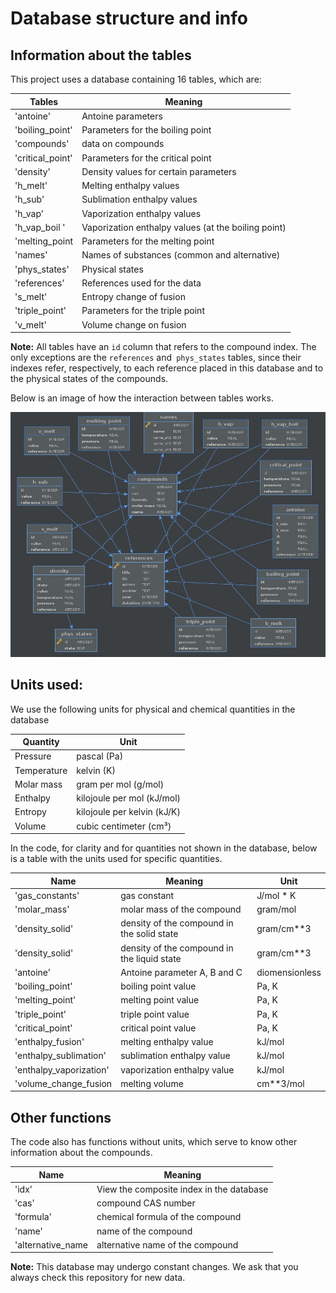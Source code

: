 # Database structure and info

## Information about the tables
This project uses a database containing 16 tables, which are:

| Tables           | Meaning                                                 |
| ---------------- | ------------------------------------------------------- |
| 'antoine'        | Antoine parameters                                      |
| 'boiling_point'  | Parameters for the boiling point                        |
| 'compounds'      | data on compounds                                       |
| 'critical_point' | Parameters for the critical point                       |
| 'density'        | Density values for certain parameters                   |
| 'h_melt'         | Melting enthalpy values                                 |
| 'h_sub'          | Sublimation enthalpy values                             |
| 'h_vap'          | Vaporization enthalpy values                            |
| 'h_vap_boil '    | Vaporization enthalpy values (at the boiling point)     |
| 'melting_point   | Parameters for the melting point                        |
| 'names'          | Names of substances (common and alternative)            |
| 'phys_states'    | Physical states                                         |
| 'references'     | References used for the data                            |
| 's_melt'         | Entropy change of fusion                                |
| 'triple_point'   | Parameters for the triple point                         |
| 'v_melt'         | Volume change on fusion                                 |

**Note:** All tables have an `id` column that refers to the compound index. The only exceptions are the `references` and` phys_states` tables, since their indexes refer, respectively, to each reference placed in this database and to the physical states of the compounds.

Below is an image of how the interaction between tables works.

![Interaction](mapa_mental_banco.jpeg)

## Units used:
We use the following units for physical and chemical quantities in the database

| Quantity         | Unit                              |
| ---------------- | --------------------------------- |
| Pressure         | pascal (Pa)                       |
| Temperature      | kelvin (K)                        |
| Molar mass       | gram per mol (g/mol)              |
| Enthalpy         | kilojoule per mol (kJ/mol)        |
| Entropy          | kilojoule per kelvin (kJ/K)       |
| Volume           | cubic centimeter (cm³)            |

In the code, for clarity and for quantities not shown in the database, below is a table with the units used for specific quantities.

| Name                    | Meaning                                     | Unit           |
| ----------------------- | ------------------------------------------- | -------------- |
| 'gas_constants'         | gas constant                                | J/mol * K      |
| 'molar_mass'            | molar mass of the compound                  | gram/mol       |
| 'density_solid'         | density of the compound in the solid state  | gram/cm**3     |
| 'density_solid'         | density of the compound in the liquid state | gram/cm**3     |
| 'antoine'               | Antoine parameter A, B and C                | diomensionless |
| 'boiling_point'         | boiling point value                         | Pa, K          |
| 'melting_point'         | melting point value                         | Pa, K          |
| 'triple_point'          | triple point value                          | Pa, K          |
| 'critical_point'        | critical point value                        | Pa, K          |
| 'enthalpy_fusion'       | melting enthalpy value                      | kJ/mol         |
| 'enthalpy_sublimation'  | sublimation enthalpy value                  | kJ/mol         |
| 'enthalpy_vaporization' | vaporization enthalpy value                 | kJ/mol         |
| 'volume_change_fusion   | melting volume                              | cm**3/mol      |

## Other functions

The code also has functions without units, which serve to know other information about the compounds.

| Name              | Meaning                                  |
| ----------------- | ---------------------------------------- |
| 'idx'             | View the composite index in the database |
| 'cas'             | compound CAS number                      |
| 'formula'         | chemical formula of the compound         |
| 'name'            | name of the compound                     |
| 'alternative_name | alternative name of the compound         |

**Note:** This database may undergo constant changes. We ask that you always check this repository for new data.